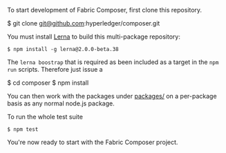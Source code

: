 To start development of Fabric Composer, first clone this repository.

  $ git clone git@github.com:hyperledger/composer.git

You must install [Lerna](https://lernajs.io) to build this multi-package repository:

    $ npm install -g lerna@2.0.0-beta.38

The `lerna boostrap` that is required as been included as a target in the `npm run` scripts. Therefore just issue a

   $ cd composer
   $ npm install

You can then work with the packages under [packages/](packages/) on a per-package basis as any normal node.js package.

To run the whole test suite

    $ npm test

You're now ready to start with the Fabric Composer project.
